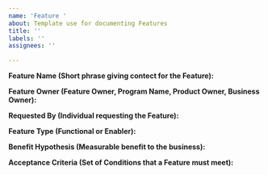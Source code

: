 ```yaml
---
name: 'Feature '
about: Template use for documenting Features
title: ''
labels: ''
assignees: ''

---
```


**Feature Name (Short phrase giving contect for the Feature):**  

**Feature Owner (Feature Owner, Program Name, Product Owner, Business Owner):**

**Requested By (Individual requesting the Feature):**

**Feature Type (Functional or Enabler):**

**Benefit Hypothesis (Measurable benefit to the business):**

**Acceptance Criteria (Set of Conditions that a Feature must meet):**
